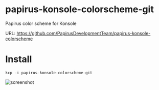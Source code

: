 papirus-konsole-colorscheme-git
==================
Papirus color scheme for Konsole

URL: https://github.com/PapirusDevelopmentTeam/papirus-konsole-colorscheme

# Install
```
kcp -i papirus-konsole-colorscheme-git
```

![screenshot](https://i.imgur.com/AKAMyaj.png)
